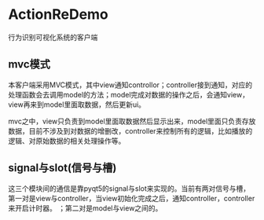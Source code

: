 # ActionReDemo
行为识别可视化系统的客户端

## mvc模式
本客户端采用MVC模式，其中view通知controllor；controller接到通知，对应的处理函数会去调用model的方法；model完成对数据的操作之后，会通知view，view再来到model里面取数据，然后更新ui。

mvc之中，view只负责到model里面取数据然后显示出来，model里面只负责存放数据，目前不涉及到对数据的增删改，controller来控制所有的逻辑，比如播放的逻辑、对原始数据的相关处理操作等。


## signal与slot(信号与槽)
这三个模块间的通信是靠pyqt5的signal与slot来实现的。当前有两对信号与槽，第一对是view与controller，当view初始化完成之后，通知controller，controller来开启计时器。
；第二对是model与view之间的。

